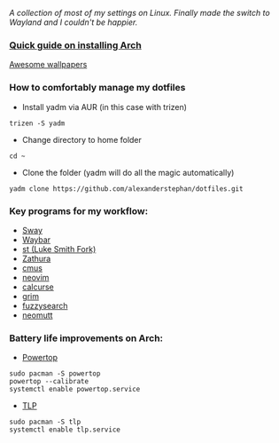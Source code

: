 *A collection of most of my settings on Linux. Finally made the switch to Wayland and I couldn't be happier.*

### [Quick guide on installing Arch](https://discolovers.de/articles/2018-05/arch-rice-with-encryption) 

[Awesome wallpapers](https://positriondream.com)

### How to comfortably manage my dotfiles

- Install yadm via AUR (in this case with trizen) 
```shell
trizen -S yadm
```

- Change directory to home folder
``` shell
cd ~
```
- Clone the folder (yadm will do all the magic automatically)
 ```shell 
yadm clone https://github.com/alexanderstephan/dotfiles.git 
```

### Key programs for my workflow:
- [Sway](https://github.com/swaywm/sway)
- [Waybar](https://github.com/Alexays/Waybar/)
- [st (Luke Smith Fork)](https://github.com/LukeSmithxyz/st)
- [Zathura](https://github.com/pwmt/zathura)
- [cmus](https://cmus.github.io/)
- [neovim](https://neovim.io/)
- [calcurse](https://www.calcurse.org/)
- [grim](https://github.com/emersion/grim)
- [fuzzysearch](https://github.com/bevacqua/fuzzysearch)
- [neomutt](https://neomutt.org)


### Battery life improvements on Arch:
- [Powertop](https://software.intel.com/en-us/articles/powertop-primer-1/)

```shell
sudo pacman -S powertop
powertop --calibrate
systemctl enable powertop.service
```

- [TLP](https://wiki.archlinux.org/index.php/TLP)

```shell
sudo pacman -S tlp
systemctl enable tlp.service
```

